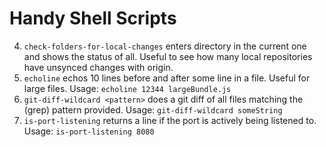 Handy Shell Scripts
=========

4. `check-folders-for-local-changes` enters directory in the current one and shows the status of all. Useful to see how many local repositories have unsynced changes with origin.
2. `echoline` echos 10 lines before and after some line in a file. Useful for large files. Usage: `echoline 12344 largeBundle.js`
1. `git-diff-wildcard <pattern>` does a git diff of all files matching the (grep) pattern provided. Usage: `git-diff-wildcard someString`
3. `is-port-listening` returns a line if the port is actively being listened to. Usage: `is-port-listening 8080`
